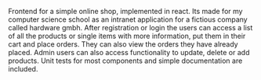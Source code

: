 Frontend for a simple online shop, implemented in react. Its made for my computer science school as an intranet application for a fictious company called hardware gmbh. After registration or login the users can access a list of all the products or single items with more information, put them in their cart and place orders. They can also view the orders they have already placed. Admin users can also access functionality to update, delete or add products. Unit tests for most components and simple documentation are included.
